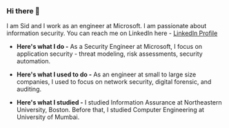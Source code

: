 ### Hi there 👋

I am Sid and I work as an engineer at Microsoft.
I am passionate about information security. You can reach me on LinkedIn here - [LinkedIn Profile](https://www.linkedin.com/in/sidheshmhatre/)



* **Here's what I do -**
As a Security Engineer at Microsoft, I focus on application security - threat modeling, risk assessments, security automation.



* **Here's what I used to do -**
As an engineer at small to large size companies, I used to focus on network security, digital forensic, and auditing.



* **Here's what I studied -**
I studied Information Assurance at Northeastern University, Boston.
Before that, I studied Computer Engineering at University of Mumbai.

<!--
**sidheshenator/sidheshenator** is a ✨ _special_ ✨ repository because its `README.md` (this file) appears on your GitHub profile.

Here are some ideas to get you started:

- 🔭 I’m currently working on ...
- 🌱 I’m currently learning ...
- 👯 I’m looking to collaborate on ...
- 🤔 I’m looking for help with ...
- 💬 Ask me about ...
- 📫 How to reach me: ...
- 😄 Pronouns: ...
- ⚡ Fun fact: ...
-->
